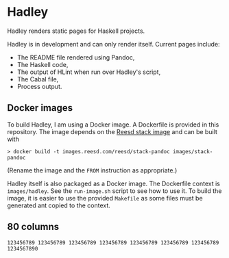 # Hadley

Hadley renders static pages for Haskell projects.

Hadley is in development and can only render itself. Current pages include:

- The README file rendered using Pandoc,
- The Haskell code,
- The output of HLint when run over Hadley's script,
- The Cabal file,
- Process output.

## Docker images

To build Hadley, I am using a Docker image. A Dockerfile is provided in this
repository. The image depends on the [Reesd stack
image](https://github.com/noteed/reesd-stack) and can be built with

    > docker build -t images.reesd.com/reesd/stack-pandoc images/stack-pandoc

(Rename the image and the `FROM` instruction as appropriate.)

Hadley itself is also packaged as a Docker image. The Dockerfile context is
`images/hadley`. See the `run-image.sh` script to see how to use it. To build
the image, it is easier to use the provided `Makefile` as some files must be
generated ant copied to the context.

## 80 columns

    123456789 123456789 123456789 123456789 123456789 123456789 123456789 1234567890
